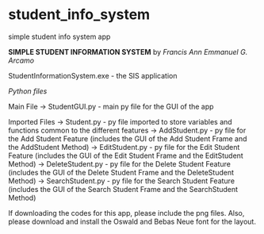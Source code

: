 # student_info_system
simple student info system app


**SIMPLE STUDENT INFORMATION SYSTEM**
by _Francis Ann Emmanuel G. Arcamo_


StudentInformationSystem.exe - the SIS application

_Python files_

Main File
-> StudentGUI.py - main py file for the GUI of the app

Imported Files
-> Student.py - py file imported to store variables and functions common to the different features
-> AddStudent.py - py file for the Add Student Feature (includes the GUI of the Add Student Frame and the AddStudent Method)
-> EditStudent.py - py file for the Edit Student Feature (includes the GUI of the Edit Student Frame and the EditStudent Method)
-> DeleteStudent.py - py file for the Delete Student Feature (includes the GUI of the Delete Student Frame and the DeleteStudent Method)
-> SearchStudent.py - py file for the Search Student Feature (includes the GUI of the Search Student Frame and the SearchStudent Method)

If downloading the codes for this app, please include the png files. Also, please download and install the Oswald and Bebas Neue font for the layout.
